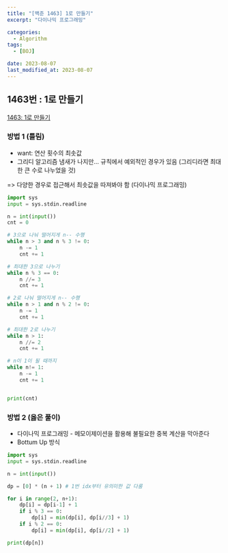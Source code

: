 ```yaml
---
title: "[백준 1463] 1로 만들기"
excerpt: "다이나믹 프로그래밍"

categories:
  - Algorithm
tags:
  - [BOJ]

date: 2023-08-07
last_modified_at: 2023-08-07
---
```


## 1463번 : 1로 만들기

[1463: 1로 만들기](https://www.acmicpc.net/problem/1463)

### 방법 1 (틀림)

- want: 연산 횟수의 최솟값
- 그리디 알고리즘 냄새가 나지만... 규칙에서 예외적인 경우가 있음
  (그리디라면 최대한 큰 수로 나누었을 것)

=> 다양한 경우로 접근해서 최솟값을 따져봐야 함 (다이나믹 프로그래밍)

```python
import sys
input = sys.stdin.readline

n = int(input())
cnt = 0

# 3으로 나눠 떨어지게 n-- 수행
while n > 3 and n % 3 != 0:
    n -= 1
    cnt += 1

# 최대한 3으로 나누기
while n % 3 == 0:
    n //= 3
    cnt += 1

# 2로 나눠 떨어지게 n-- 수행
while n > 1 and n % 2 != 0:
    n -= 1
    cnt += 1

# 최대한 2로 나누기
while n > 1:
    n //= 2
    cnt += 1

# n이 1이 될 때까지
while n!= 1:
    n -= 1
    cnt += 1


print(cnt)
```

### 방법 2 (옳은 풀이)

- 다이나믹 프로그래밍 - 메모이제이션을 활용해 불필요한 중복 계산을 막아준다
- Bottum Up 방식

```python
import sys
input = sys.stdin.readline

n = int(input())

dp = [0] * (n + 1) # 1번 idx부터 유의미한 값 다룸

for i in range(2, n+1):
    dp[i] = dp[i-1] + 1
    if i % 3 == 0:
        dp[i] = min(dp[i], dp[i//3] + 1)
    if i % 2 == 0:
        dp[i] = min(dp[i], dp[i//2] + 1)

print(dp[n])
```
